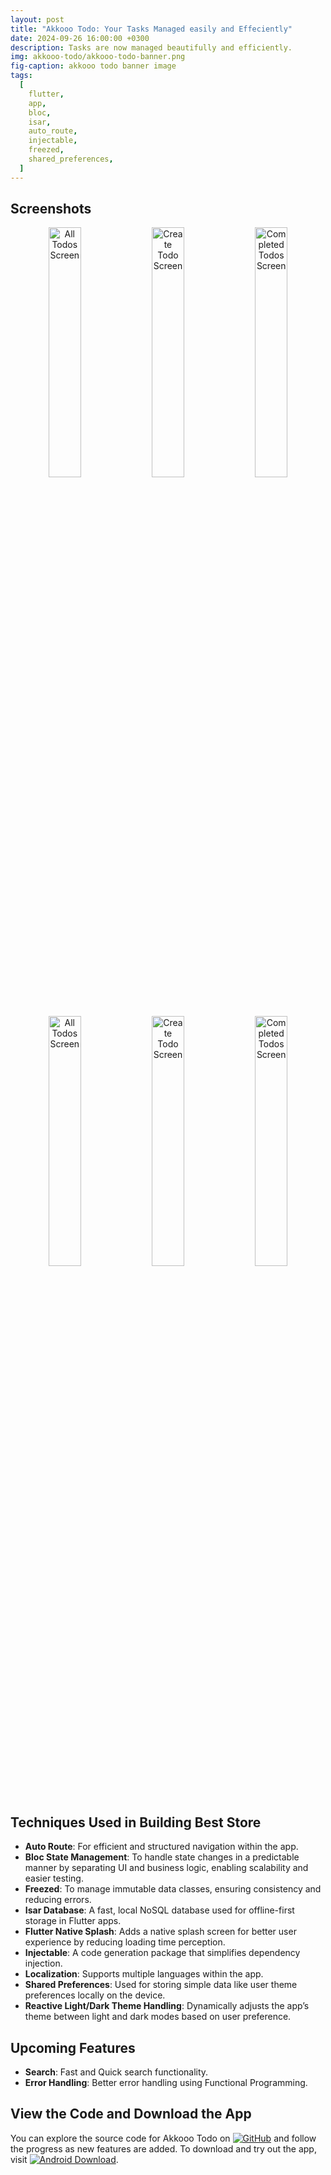 ```yaml
---
layout: post
title: "Akkooo Todo: Your Tasks Managed easily and Effeciently"
date: 2024-09-26 16:00:00 +0300
description: Tasks are now managed beautifully and efficiently.
img: akkooo-todo/akkooo-todo-banner.png
fig-caption: akkooo todo banner image
tags:
  [
    flutter,
    app,
    bloc,
    isar,
    auto_route,
    injectable,
    freezed,
    shared_preferences,
  ]
---
```


## Screenshots

<div style="text-align: center;">
    <p>
        <img src="{{site.baseurl}}/assets/img/akkooo-todo/1.png" alt="All Todos Screen" width="32%" class="modal-trigger">
        <img src="{{site.baseurl}}/assets/img/akkooo-todo/29.png" alt="Create Todo Screen" width="32%" class="modal-trigger">
        <img src="{{site.baseurl}}/assets/img/akkooo-todo/3.png" alt="Completed Todos Screen" width="32%" class="modal-trigger">
    </p>
</div>

<div style="text-align: center;">
    <p>
        <img src="{{site.baseurl}}/assets/img/akkooo-todo/4.png" alt="All Todos Screen" width="32%" class="modal-trigger">
        <img src="{{site.baseurl}}/assets/img/akkooo-todo/5.png" alt="Create Todo Screen" width="32%" class="modal-trigger">
        <img src="{{site.baseurl}}/assets/img/akkooo-todo/6.png" alt="Completed Todos Screen" width="32%" class="modal-trigger">
    </p>
</div>

## Techniques Used in Building Best Store

- **Auto Route**: For efficient and structured navigation within the app.
- **Bloc State Management**: To handle state changes in a predictable manner by separating UI and business logic, enabling scalability and easier testing.
- **Freezed**: To manage immutable data classes, ensuring consistency and reducing errors.
- **Isar Database**: A fast, local NoSQL database used for offline-first storage in Flutter apps.
- **Flutter Native Splash**: Adds a native splash screen for better user experience by reducing loading time perception.
- **Injectable**: A code generation package that simplifies dependency injection.
- **Localization**: Supports multiple languages within the app.
- **Shared Preferences**: Used for storing simple data like user theme preferences locally on the device.
- **Reactive Light/Dark Theme Handling**: Dynamically adjusts the app’s theme between light and dark modes based on user preference.

## Upcoming Features

- **Search**: Fast and Quick search functionality.
- **Error Handling**: Better error handling using Functional Programming.

## View the Code and Download the App

You can explore the source code for Akkooo Todo on [![GitHub](https://img.shields.io/badge/GitHub%20Repo-grey)](https://github.com/aliwaseem27/akkooo_todo) and follow the progress as new features are added. To download and try out the app, visit [![Android Download](https://img.shields.io/badge/Download-Android-green)](https://github.com/aliwaseem27/akkooo_todo/releases/download/v1.0.0/akkooo_todo.apk).

